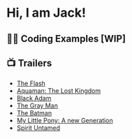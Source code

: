 <h1>Hi, I am Jack! </h1>

<h2>👨‍💻 Coding Examples [WIP]</h2>

<!--

- <b>Data Structures and Algorithms Practice (AlgoExpert)</b>
  - [Praciting DS & Algos in Python](https://github.com/joshmadakor1/Algorithms-Practice)
- <b>Full Stack Web App (React, NodeJS, Azure, and Machine Learning Components)</b>
  - [Image Analysis Middleware](https://github.com/joshmadakor1/4chan-Image-Analysis-Middleware-C964) <b><i>(Potentially NSFW)</b></i>
- <b>PowerShell</b>
  - [Windows EventLog: Failed RDP Logins Source IP to full GeoData Conversion](https://github.com/joshmadakor1/Sentinel-Lab)
  - [JWipe (Disk Wiping Utility)](https://github.com/joshmadakor1/Jwipe.PowerShell)
  - [Active Directory Bulk User Creation](https://github.com/joshmadakor1/AD_PS)
  - [FIM (File Integrity Monitor)](https://github.com/joshmadakor1/PowerShell-Integrity-FIM)
- <b>C# (.NET Desktop Applications)</b>
  - [Ransomware Proof of Concept (Encrypter)](https://github.com/joshmadakor1/EncrypterPOC)
  - [Ransomware Proof of Concept (Decrypter)](https://github.com/joshmadakor1/DecrypterPOC)
  - [Keylogger with Email Capability](https://github.com/joshmadakor1/Key-Logger-With-Email)
- <b>Python</b>
  - [Package Delivery Application (Datastructures and Algorithms Demo)](https://github.com/joshmadakor1/Package-Delivery-Pathfinding-Algorithm)

-->

<h2>📺 Trailers</h2>

- [The Flash](https://www.youtube.com/watch?v=8FTS9T5THuc)
- [Aquaman: The Lost Kingdom]()
- [Black Adam](https://www.youtube.com/watch?v=X0tOpBuYasI)
- [The Gray Man](https://www.youtube.com/watch?v=E2MwRWxDBkA)
- [The Batman](https://www.youtube.com/watch?v=mqqft2x_Aa4)
- [My Little Pony: A new Generation](https://www.youtube.com/watch?v=Pa_PRDVpjSk)
- [Spirit Untamed](https://www.youtube.com/watch?v=9jG1nnQGpdI)

<!--
**jdshortiss/jdshortiss** is a ✨ _special_ ✨ repository because its `README.md` (this file) appears on your GitHub profile.

Here are some ideas to get you started:

- 🔭 I’m currently working on building a renderer
- 🌱 I’m currently learning python
- 👯 I’m looking to collaborate on creative projects
- 🤔 I’m looking for help with pipeline tool development challenges
- 💬 Ask me about my experience in industry and academia
- 📫 How to reach me: jdshortiss@hotmail.com
- 😄 Pronouns: He/Him
-->
